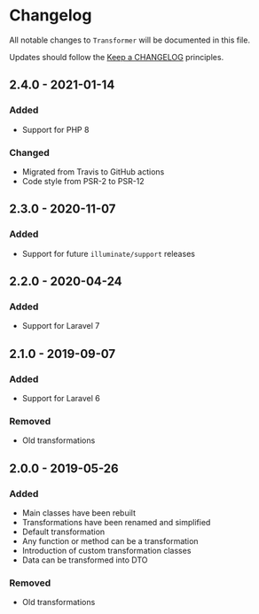 # Changelog

All notable changes to `Transformer` will be documented in this file.

Updates should follow the [Keep a CHANGELOG](http://keepachangelog.com/) principles.

## 2.4.0 - 2021-01-14

### Added
- Support for PHP 8

### Changed
- Migrated from Travis to GitHub actions
- Code style from PSR-2 to PSR-12


## 2.3.0 - 2020-11-07

### Added
- Support for future `illuminate/support` releases


## 2.2.0 - 2020-04-24

### Added
- Support for Laravel 7


## 2.1.0 - 2019-09-07

### Added
- Support for Laravel 6

### Removed
- Old transformations


## 2.0.0 - 2019-05-26

### Added
- Main classes have been rebuilt
- Transformations have been renamed and simplified
- Default transformation
- Any function or method can be a transformation
- Introduction of custom transformation classes
- Data can be transformed into DTO

### Removed
- Old transformations
